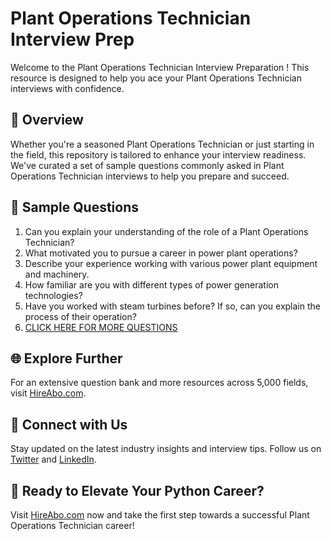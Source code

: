 # Plant Operations Technician Interview Prep

Welcome to the Plant Operations Technician Interview Preparation ! This resource is designed to help you ace your Plant Operations Technician interviews with confidence.

## 🚀 Overview

Whether you're a seasoned Plant Operations Technician or just starting in the field, this repository is tailored to enhance your interview readiness. We've curated a set of sample questions commonly asked in Plant Operations Technician interviews to help you prepare and succeed.

## 📝 Sample Questions

1. Can you explain your understanding of the role of a Plant Operations Technician?
2. What motivated you to pursue a career in power plant operations?
3. Describe your experience working with various power plant equipment and machinery.
4. How familiar are you with different types of power generation technologies?
5. Have you worked with steam turbines before? If so, can you explain the process of their operation?
6. [CLICK HERE FOR MORE QUESTIONS](https://hireabo.com/job/20_4_3/Plant%20Operations%20Technician)

## 🌐 Explore Further

For an extensive question bank and more resources across 5,000 fields, visit [HireAbo.com](https://www.hireabo.com).

## 📱 Connect with Us

Stay updated on the latest industry insights and interview tips. Follow us on [Twitter](https://twitter.com/hireabo) and [LinkedIn](https://www.linkedin.com/in/hire-abo-3609972a8/).

## 🚀 Ready to Elevate Your Python Career?

Visit [HireAbo.com](https://www.hireabo.com) now and take the first step towards a successful Plant Operations Technician career!